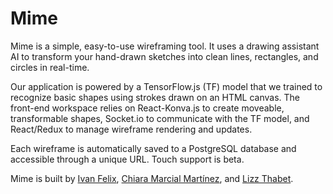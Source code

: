 # Mime

Mime is a simple, easy-to-use wireframing tool. It uses a drawing assistant AI to transform your hand-drawn sketches into clean lines, rectangles, and circles in real-time. 

Our application is powered by a TensorFlow.js (TF) model that we trained to recognize basic shapes using strokes drawn on an HTML canvas. The front-end workspace relies on React-Konva.js to create moveable, transformable shapes, Socket.io to communicate with the TF model, and React/Redux to manage wireframe rendering and updates. 

Each wireframe is automatically saved to a PostgreSQL database and accessible through a unique URL. Touch support is beta. 

Mime is built by [Ivan Felix](https://github.com/ivanfex), [Chiara Marcial Martínez](https://github.com/cofuente), and [Lizz Thabet](https://github.com/lizzthabet).
